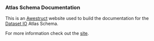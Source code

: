 ### Atlas Schema Documentation

This is an [Awestruct](http://awestruct.org/) website used to build the documentation for the [Dataset IO](http://dataset.io) Atlas Schema.

For more information check out the [site](http://datasetio.github.com/atlas-schema).